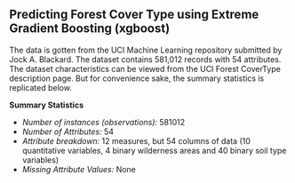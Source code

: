 ## Predicting Forest Cover Type using Extreme Gradient Boosting (xgboost)

The data is gotten from the UCI Machine Learning repository submitted by Jock A. Blackard. The dataset contains 581,012 records with 54 attributes. The dataset characteristics can be viewed from the UCI Forest CoverType description page. But for convenience sake, the summary statistics is replicated below.  

**Summary Statistics**  
* *Number of instances (observations):* 581012  
* *Number of Attributes:* 54  
* *Attribute breakdown:* 12 measures, but 54 columns of data (10 quantitative variables, 4 binary wilderness areas and 40 binary soil type variables)  
* *Missing Attribute Values:* None